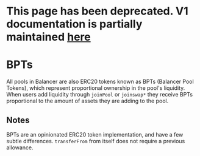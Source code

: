# This page has been deprecated. V1 documentation is partially maintained [here](docs.balancer.fi/v/v1/protocol/btoken)

# BPTs

All pools in Balancer are also ERC20 tokens known as BPTs \(Balancer Pool Tokens\), which represent proportional ownership in the pool's liquidity. When users add liquidity through `joinPool` or `joinswap*` they receive BPTs proportional to the amount of assets they are adding to the pool.

## Notes

BPTs are an opinionated ERC20 token implementation, and have a few subtle differences. `transferFrom` from itself does not require a previous allowance.

